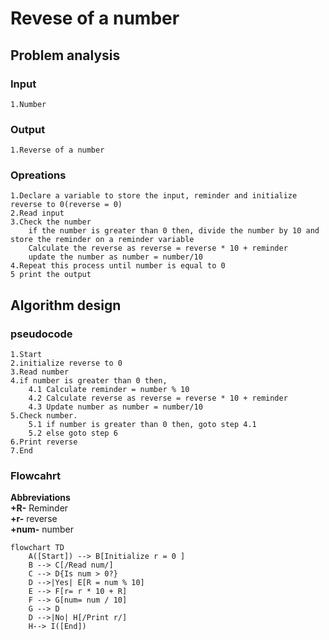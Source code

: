 # Revese of a number 
## Problem analysis
### Input 
    1.Number
### Output
    1.Reverse of a number
### Opreations
    1.Declare a variable to store the input, reminder and initialize  reverse to 0(reverse = 0)
    2.Read input
    3.Check the number
        if the number is greater than 0 then, divide the number by 10 and store the reminder on a reminder variable
        Calculate the reverse as reverse = reverse * 10 + reminder
        update the number as number = number/10
    4.Repeat this process until number is equal to 0
    5 print the output
## Algorithm design  
### pseudocode
    1.Start 
    2.initialize reverse to 0
    3.Read number
    4.if number is greater than 0 then,  
        4.1 Calculate reminder = number % 10
        4.2 Calculate reverse as reverse = reverse * 10 + reminder
        4.3 Update number as number = number/10
    5.Check number. 
        5.1 if number is greater than 0 then, goto step 4.1
        5.2 else goto step 6
    6.Print reverse  
    7.End
###  Flowcahrt
**Abbreviations** \
**+R-** Reminder \
**+r-** reverse \
**+num-** number

```mermaid
flowchart TD
    A([Start]) --> B[Initialize r = 0 ]
    B --> C[/Read num/]
    C --> D{Is num > 0?}
    D -->|Yes| E[R = num % 10] 
    E --> F[r= r * 10 + R]
    F --> G[num= num / 10]
    G --> D
    D -->|No| H[/Print r/]
    H--> I([End])




